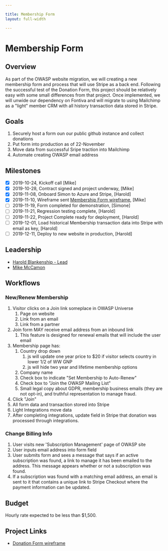 ```yaml
---

title: Membership Form
layout: full-width

---
```


# Membership Form

## Overview

As part of the OWASP website migration, we will creating a new membership form and process that will use Stripe as a back end. Following the successful test of the Donation Form, this project should be relatively easy with some small differences from that project. Once implemented, we will unwide our dependency on Fontiva and will migrate to using Mailchimp as a "light" member CRM with all history transaction data stored in Stripe.

## Goals
1. Securely host a form oun our public github instance and collect donations
2. Put form into production as of 22-November
3. Move data from successful Sripe traction into Mailchimp
4. Automate creating OWASP email address

## Milestones
- [x] 2019-10-24, Kickoff call [Mike]
- [x] 2019-10-28, Contract signed and project underway, [Mike]
- [x] 2019-11-08, Onboard Simon to Azure and Stripe, [Harold]
- [x] 2019-11-10, Wireframe sent [Membership Form wireframe](/www-staff/files/membership-wireframe.pdf), [Mike] 
- [ ] 2019-11-19, Form completed for demonstration, [Simone]
- [ ] 2019-11-21, Regression testing complete, [Harold]
- [ ] 2019-11-22, Project Complete ready for deployment, [Harold]
- [ ] 2019-12-01, Load historical Membership transaction data into Stripe with email as key, [Harold]
- [ ] 2019-12-11, Deploy to new website in production, [Harold]

## Leadership

* [Harold Blankenship - Lead](mailto:Harold.blankenship@owasp.com?subject=Project:%20Donation%20Form)
* [Mike McCamon](mailto:mike.mccamon@owasp.com?subject=Project:%20Donation%20Form)

## Workflows
### New/Renew Membership
1. Visitor clicks on a Join link someplace in OWASP Universe
   1. Page on website
   2. Link from an email
   3. Link from a partner
2. Join form MAY receive email address from an inbound link
   1. This feature is designed for renewal emails that will include the user email
3. Membership page has:
   1. Country drop down
      1. js will update one year price to $20 if visitor selects country in lower 1/2 of WW GNP
      2. js will hide two year and lifetime membership options
   1. Company name
   1. Check box to indicate "Set Membership to Auto-Renew"
   4. Check box to "Join the OWASP Mailing List"
   4. Small legal copy about GDPR, membership business emails (they are not opt-in), and truthful representation to manage fraud. 
4. Click "Join"
4. All form data and transaction stored into Stripe
5. Light Integrations move data
6. After completing integrations, update field in Stripe that donation was processed through integrations.

### Change Billing Info
1. User visits new 'Subscription Management' page of OWASP site
2. User inputs email address into form field
3. User submits form and sees a message that says if an active subscription was found, a link to manage it has been emailed to the address.  This message appears whether or not a subscription was found.
4. If a subscription was found with a matching email address, an email is sent to it that contains a unique link to Stripe Checkout where the payment information can be updated.
  
## Budget
Hourly rate expected to be less than $1,500.

## Project Links
* [Donation Form wireframe](/www-staff/files/membership-wireframe.pdf)

